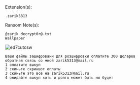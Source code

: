 Extension(s): 
```
.zarik5313
```
Ransom Note(s): 
```
@zarik decrypt0r@.txt
Wallpaper
```
![ed7cutcsw](https://github.com/user-attachments/assets/fe761ce8-0ba9-4dc0-91d0-225d1f698548)
```
Ваши файлы зашифровани для розшифровки оплатите 300 доларов 
обратная связь со мной zarik5313@mail.ru
1 оплатите выкуп
2 скиньте скриншот оплаты
3 скиньте это все на zarik5313@mail.ru
4 ожидайте выкуп хоть и долго может быть но будет 
```
